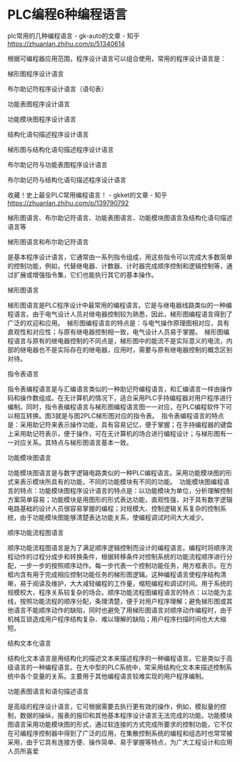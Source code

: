 # PLC编程6种编程语言




plc常用的几种编程语言 - gk-auto的文章 - 知乎
https://zhuanlan.zhihu.com/p/51340614

根据可编程器应用范围，程序设计语言可以组合使用，常用的程序设计语言是：



梯形图程序设计语言

布尔助记符程序设计语言（语句表）

功能表图程序设计语言

功能模块图程序设计语言

结构化语句描述程序设计语言

梯形图与结构化语句描述程序设计语言

布尔助记符与功能表图程序设计语言

布尔助记符与结构化语句描述程序设计语言

收藏！史上最全PLC常用编程语言！ - gkket的文章 - 知乎
https://zhuanlan.zhihu.com/p/139790792






梯形图语言、布尔助记符语言、功能表图语言、功能模块图语言及结构化语句描述语言等

梯形图语言和布尔助记符语言

是基本程序设计语言，它通常由一系列指令组成，用这些指令可以完成大多数简单的控制功能，例如，代替继电器、计数器、计时器完成顺序控制和逻辑控制等，通过扩展或增强指令集，它们也能执行其它的基本操作。



梯形图语言


梯形图语言是PLC程序设计中最常用的编程语言。它是与继电器线路类似的一种编程语言。由于电气设计人员对继电器控制较为熟悉，因此，梯形图编程语言得到了广泛的欢迎和应用。　梯形图编程语言的特点是：与电气操作原理图相对应，具有直观性和对应性；与原有继电器控制相一致，电气设计人员易于掌握。　梯形图编程语言与原有的继电器控制的不同点是，梯形图中的能流不是实际意义的电流，内部的继电器也不是实际存在的继电器，应用时，需要与原有继电器控制的概念区别对待。


指令表语言

指令表编程语言是与汇编语言类似的一种助记符编程语言，和汇编语言一样由操作码和操作数组成。在无计算机的情况下，适合采用PLC手持编程器对用户程序进行编制。同时，指令表编程语言与梯形图编程语言图一一对应，在PLC编程软件下可以相互转换。图3就是与图2PLC梯形图对应的指令表。　指令表编程语言的特点是：采用助记符来表示操作功能，具有容易记忆，便于掌握；在手持编程器的键盘上采用助记符表示，便于操作，可在无计算机的场合进行编程设计；与梯形图有一一对应关系。其特点与梯形图语言基本一致。


功能模块图语言


功能模块图语言是与数字逻辑电路类似的一种PLC编程语言。采用功能模块图的形式来表示模块所具有的功能，不同的功能模块有不同的功能。　功能模块图编程语言的特点：功能模块图程序设计语言的特点是：以功能模块为单位，分析理解控制方案简单容易；功能模块是用图形的形式表达功能，直观性强，对于具有数字逻辑电路基础的设计人员很容易掌握的编程；对规模大、控制逻辑关系复杂的控制系统，由于功能模块图能够清楚表达功能关系，使编程调试时间大大减少。


顺序功能流程图语言


顺序功能流程图语言是为了满足顺序逻辑控制而设计的编程语言。编程时将顺序流程动作的过程分成步和转换条件，根据转移条件对控制系统的功能流程顺序进行分配，一步一步的按照顺序动作。每一步代表一个控制功能任务，用方框表示。在方框内含有用于完成相应控制功能任务的梯形图逻辑。这种编程语言使程序结构清晰，易于阅读及维护，大大减轻编程的工作量，缩短编程和调试时间。用于系统的规模校大，程序关系较复杂的场合。顺序功能流程图编程语言的特点：以功能为主线，按照功能流程的顺序分配，条理清楚，便于对用户程序理解；避免梯形图或其他语言不能顺序动作的缺陷，同时也避免了用梯形图语言对顺序动作编程时，由于机械互锁造成用户程序结构复杂、难以理解的缺陷；用户程序扫描时间也大大缩短。


结构文本化语言


结构化文本语言是用结构化的描述文本来描述程序的一种编程语言。它是类似于高级语言的一种编程语言。在大中型的PLC系统中，常采用结构化文本来描述控制系统中各个变量的关系。主要用于其他编程语言较难实现的用户程序编制。



功能表图语言和语句描述语言

是高级的程序设计语言，它可根据需要去执行更有效的操作，例如，模拟量的控制，数据的操纵，报表的报印和其他基本程序设计语言无法完成的功能。功能模块图语言采用功能模块图的形式，通过软连接的方式完成所要求的控制功能，它不仅在可编程序控制器中得到了广泛的应用，在集散控制系统的编程和组态时也常常被采用，由于它具有连接方便、操作简单、易于掌握等特点，为广大工程设计和应用人员所喜爱
















